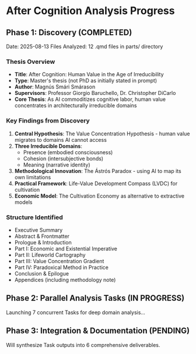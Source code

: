 # After Cognition Analysis Progress

## Phase 1: Discovery (COMPLETED)
Date: 2025-08-13
Files Analyzed: 12 .qmd files in parts/ directory

### Thesis Overview
- **Title**: After Cognition: Human Value in the Age of Irreducibility
- **Type**: Master's thesis (not PhD as initially stated in prompt)
- **Author**: Magnús Smári Smárason
- **Supervisors**: Professor Giorgio Baruchello, Dr. Christopher DiCarlo
- **Core Thesis**: As AI commoditizes cognitive labor, human value concentrates in architecturally irreducible domains

### Key Findings from Discovery
1. **Central Hypothesis**: The Value Concentration Hypothesis - human value migrates to domains AI cannot access
2. **Three Irreducible Domains**: 
   - Presence (embodied consciousness)
   - Cohesion (intersubjective bonds) 
   - Meaning (narrative identity)
3. **Methodological Innovation**: The Ástrós Paradox - using AI to map its own limitations
4. **Practical Framework**: Life-Value Development Compass (LVDC) for cultivation
5. **Economic Model**: The Cultivation Economy as alternative to extractive models

### Structure Identified
- Executive Summary
- Abstract & Frontmatter
- Prologue & Introduction
- Part I: Economic and Existential Imperative
- Part II: Lifeworld Cartography
- Part III: Value Concentration Gradient
- Part IV: Paradoxical Method in Practice
- Conclusion & Epilogue
- Appendices (including methodology note)

## Phase 2: Parallel Analysis Tasks (IN PROGRESS)
Launching 7 concurrent Tasks for deep domain analysis...

## Phase 3: Integration & Documentation (PENDING)
Will synthesize Task outputs into 6 comprehensive deliverables.